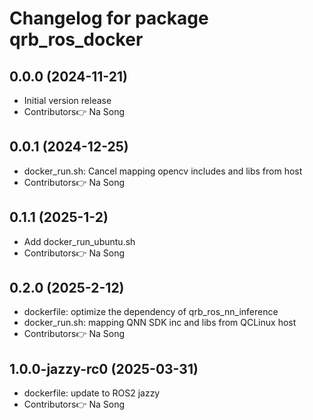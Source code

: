 # Changelog for package qrb_ros_docker

## 0.0.0 (2024-11-21)

- Initial version release
- Contributors👉 Na Song

## 0.0.1 (2024-12-25)

- docker_run.sh: Cancel mapping opencv includes and libs from host
- Contributors👉 Na Song

## 0.1.1 (2025-1-2)

- Add docker_run_ubuntu.sh
- Contributors👉 Na Song

## 0.2.0 (2025-2-12)

- dockerfile: optimize the dependency of qrb_ros_nn_inference
- docker_run.sh: mapping QNN SDK inc and libs from QCLinux host
- Contributors👉 Na Song

## 1.0.0-jazzy-rc0 (2025-03-31)

- dockerfile: update to ROS2 jazzy
- Contributors👉 Na Song